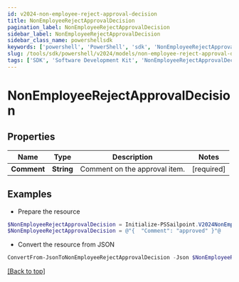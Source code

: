 ```yaml
---
id: v2024-non-employee-reject-approval-decision
title: NonEmployeeRejectApprovalDecision
pagination_label: NonEmployeeRejectApprovalDecision
sidebar_label: NonEmployeeRejectApprovalDecision
sidebar_class_name: powershellsdk
keywords: ['powershell', 'PowerShell', 'sdk', 'NonEmployeeRejectApprovalDecision', 'V2024NonEmployeeRejectApprovalDecision'] 
slug: /tools/sdk/powershell/v2024/models/non-employee-reject-approval-decision
tags: ['SDK', 'Software Development Kit', 'NonEmployeeRejectApprovalDecision', 'V2024NonEmployeeRejectApprovalDecision']
---
```



# NonEmployeeRejectApprovalDecision

## Properties

Name | Type | Description | Notes
------------ | ------------- | ------------- | -------------
**Comment** | **String** | Comment on the approval item. | [required]

## Examples

- Prepare the resource
```powershell
$NonEmployeeRejectApprovalDecision = Initialize-PSSailpoint.V2024NonEmployeeRejectApprovalDecision  -Comment approved
$NonEmployeeRejectApprovalDecision = @"{  "Comment": "approved" }"@
```

- Convert the resource from JSON
```powershell
ConvertFrom-JsonToNonEmployeeRejectApprovalDecision -Json $NonEmployeeRejectApprovalDecision
```


[[Back to top]](#) 

